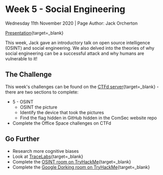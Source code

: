# Week 5 - Social Engineering
Wednesday 11th November 2020 | Page Author: Jack Orcherton

[Presentation](SocialEngineering.pdf){target=_blank}

This week, Jack gave an introductory talk on open source intelligence (OSINT) and social engineering. We also delved into the theories of why social engineering can be a successful attack and why humans are vulnerable to it!

## The Challenge
This week's challenges can be found on the [CTFd server](https://cueh-comsec.ctfd.io/challenges){target=_blank} - there are two sections to complete:
- 5 - OSINT
    - OSINT the picture
    - Identify the device that took the pictures
    - Find the flag hidden in GitHub hidden in the ComSec website repo
- Complete the Office Space challenges on CTFd

## Go Further
- Research more cognitive biases
- Look at [TraceLabs](https://www.tracelabs.org/){target=_blank}
- Complete the [OSINT room on TryHackMe](https://tryhackme.com/room/ohsint){target=_blank}
- Complete the [Google Dorking room on TryHackMe](https://tryhackme.com/room/googledorking){target=_blank}
